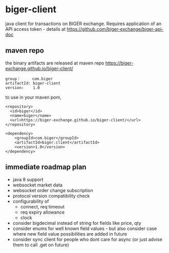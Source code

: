 # biger-client
java client for transactions on BIGER exchange.
Requires application of an API access token - details at https://github.com/biger-exchange/biger-api-doc

## maven repo
the binary artifacts are released at maven repo https://biger-exchange.github.io/biger-client/
```
group：     com.biger
artifactId: biger-client
version:    1.0
```
to use in your maven pom, 
```
<repository>
  <id>biger</id>
  <name>biger</name>
  <url>https://biger-exchange.github.io/biger-client/</url>
</repository>

<dependency>
    <groupId>com.biger</groupId>
    <artifactId>biger.client</artifactId>
    <version>1.0</version>
</dependency>
```

## immediate roadmap plan
* java 8 support
* websocket market data
* websocket order change subscription
* protocol version compatibility check
* configurability of 
  - connect, req timeout
  - req expiry allowance
  - clock
* consider bigdecimal instead of string for fields like price, qty
* consider enums for well known field values - but also consider case where new field value possibilities are added in future
* consider sync client for people who dont care for async (or just advise them to call .get on future)
